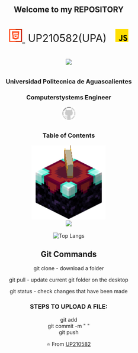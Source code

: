 <div align= "center">

## Welcome to my REPOSITORY 

<h1 style="font-weight:normal">
  <a href="https://sourcerer.io">
    <img src=https://github.com/UP210582/UP210582_CPP/blob/main/Imagenes/html.png 
    alt="Sourcerer" width=35>
  </a>
  &nbsp;UP210582(UPA) &nbsp;
  <img src=https://github.com/UP210582/UP210582_CPP/blob/main/Imagenes/js.png
    alt="Sourcerer" width=35>

<p align="center">
<img src="https://visitor-badge.laobi.icu/badge?page_id=UP210582" id="counter">
</p>

### Universidad Politecnica de Aguascalientes

### Computerstystems Engineer


<img src=https://github.com/UP210582/UP210582_CPP/blob/main/Imagenes/089af74235a38edcc7b433321f0a5472_w200.gif 
    alt="Sourcerer" width=35>


<div align= "center">

<h2 id="table-of-contents"> 

### Table of Contents

</h2>

  <div align ="CENTER">
<img alt="c++" height="200" src="https://github.com/UP210582/UP210582_CPP/blob/main/Imagenes/EnchantmentTable.webp"/>
</div>   

<div align= "center">

<img src="https://github-readme-stats.vercel.app/api?username=UP210582&show_icons=true&theme=radical&title_color=8E2DE2&text_color=fff&icon_color=8E2DE2">

![Top Langs](https://github-readme-stats.vercel.app/api/top-langs/?username=UP210582&theme=radical&title_color=8E2DE2&text_color=fff)

</div>  


## Git Commands

git clone - download a folder

git pull - update current git folder on the desktop

git status - check changes that have been made


### STEPS TO UPLOAD A FILE:  
git add  
git commit -m " "  
git push  

⭐️ From [UP210582](https://github.com/UP210582)
